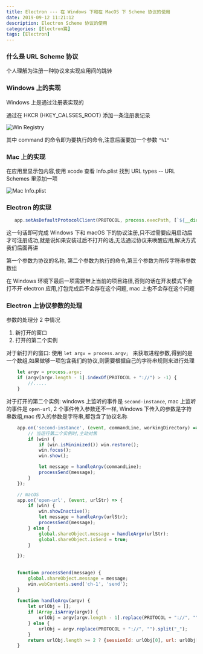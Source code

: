 ```yaml
---
title: Electron --- 在 Windows 下和在 MacOS 下 Scheme 协议的使用
date: 2019-09-12 11:21:12
description: Electron Scheme 协议的使用
categories: [Electron篇]
tags: [Electron]
---
```


<!-- more -->
### 什么是 URL Scheme 协议
个人理解为注册一种协议来实现应用间的跳转

### Windows 上的实现
Windows 上是通过注册表实现的

通过在 HKCR (HKEY_CALSSES_ROOT) 添加一条注册表记录

![Win Registry](http://image.joylau.cn/blog/Electron-URL-Scheme-win.png)

其中 command 的命令即为要执行的命令,注意后面要加一个参数 `"%1"`

### Mac 上的实现
在应用里显示包内容,使用 xcode 查看 Info.plist 找到 URL types -- URL Schemes 里添加一项

![Mac Info.plist](http://image.joylau.cn/blog/Electron-URL-Scheme-mac.png)

### Electron 的实现

```js
   app.setAsDefaultProtocolClient(PROTOCOL, process.execPath, [`${__dirname}`]);
```

这一句话即可完成 Windows 下和 macOS 下的协议注册,只不过需要应用启动后才可注册成功,就是说如果安装过后不打开的话,无法通过协议来唤醒应用,解决方式我们后面再讲

第一个参数为协议的名称, 第二个参数为执行的命令,第三个参数为所传字符串参数数组

在 Windows 环境下最后一项需要带上当前的项目路径,否则的话在开发模式下会打不开 electron 应用,打包完成后不会存在这个问题, mac 上也不会存在这个问题


### Electron 上协议参数的处理
参数的处理分 2 中情况
1. 新打开的窗口
2. 打开的第二个实例

对于新打开的窗口:
使用 `let argv = process.argv; ` 来获取进程参数,得到的是一个数组,如果做够一项包含我们的协议,则需要根据自己的字符串规则来进行处理

```js
    let argv = process.argv;
    if (argv[argv.length - 1].indexOf(PROTOCOL + "://") > -1) {
        //.....
    }
```

对于打开的第二个实例:
windows 上监听的事件是 `second-instance`, mac 上监听的事件是 `open-url`, 2 个事件传入参数还不一样, Windows 下传入的参数是字符串数组,mac 传入的参数是字符串,都包含了协议名称

```js
    app.on('second-instance', (event, commandLine, workingDirectory) => {
        // 当运行第二个实例时,主动对焦
        if (win) {
            if (win.isMinimized()) win.restore();
            win.focus();
            win.show();

            let message = handleArgv(commandLine);
            processSend(message);
        }
    });

    // macOS
    app.on('open-url', (event, urlStr) => {
        if (win) {
            win.showInactive();
            let message = handleArgv(urlStr);
            processSend(message);
        } else {
            global.shareObject.message = handleArgv(urlStr);
            global.shareObject.isSend = true;
        }

    });
    
    
    function processSend(message) {
        global.shareObject.message = message;
        win.webContents.send('ch-1', 'send');
    }
    
    function handleArgv(argv) {
        let urlObj = [];
        if (Array.isArray(argv)) {
            urlObj = argv[argv.length - 1].replace(PROTOCOL + "://", "").split("_");
        } else {
            urlObj = argv.replace(PROTOCOL + "://", "").split("_");
        }
        return urlObj.length >= 2 ? {sessionId: urlObj[0], url: urlObj[1], macInfo: os.networkInterfaces()} : {};
    }
```


